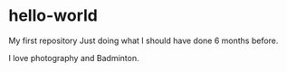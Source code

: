 # hello-world
My first repository
Just doing what I should have done 6 months before.

I love photography and Badminton.
